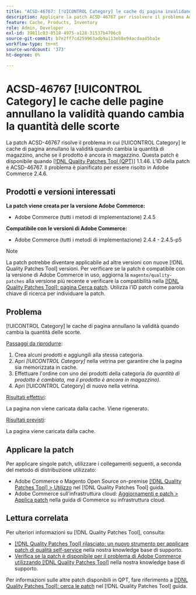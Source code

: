 ```yaml
---
title: "ACSD-46767: [!UICONTROL Category] le cache di pagina invalidano quando cambia la quantità di magazzino"
description: Applicare la patch ACSD-46767 per risolvere il problema Adobe Commerce in cui [!UICONTROL Category] le cache di pagina annullano la validità quando cambia la quantità di magazzino, anche se il prodotto è ancora in magazzino.
feature: Cache, Products, Inventory
role: Admin, Developer
exl-id: 39811c03-8518-4975-a128-31537b4706c0
source-git-commit: b7e2ff7cd259963adb9a113eb8e94acdaa45ba1e
workflow-type: tm+mt
source-wordcount: '373'
ht-degree: 0%

---
```


# ACSD-46767 [!UICONTROL Category] le cache delle pagine annullano la validità quando cambia la quantità delle scorte

La patch ACSD-46767 risolve il problema in cui [!UICONTROL Category] le cache di pagina annullano la validità quando cambia la quantità di magazzino, anche se il prodotto è ancora in magazzino. Questa patch è disponibile quando [[!DNL Quality Patches Tool (QPT)]](/help/announcements/adobe-commerce-announcements/magento-quality-patches-released-new-tool-to-self-serve-quality-patches.md) 1.1.46. L’ID della patch è ACSD-46767. Il problema è pianificato per essere risolto in Adobe Commerce 2.4.6.

## Prodotti e versioni interessati

**La patch viene creata per la versione Adobe Commerce:**

* Adobe Commerce (tutti i metodi di implementazione) 2.4.5

**Compatibile con le versioni di Adobe Commerce:**

* Adobe Commerce (tutti i metodi di implementazione) 2.4.4 - 2.4.5-p5

>[!NOTE]
>
>La patch potrebbe diventare applicabile ad altre versioni con nuove [!DNL Quality Patches Tool] versioni. Per verificare se la patch è compatibile con la versione di Adobe Commerce in uso, aggiorna la `magento/quality-patches` alla versione più recente e verificare la compatibilità nella [[!DNL Quality Patches Tool]: pagina Cerca patch](https://experienceleague.adobe.com/tools/commerce-quality-patches/index.html). Utilizza l’ID patch come parola chiave di ricerca per individuare la patch.

## Problema

[!UICONTROL Category] le cache di pagina annullano la validità quando cambia la quantità delle scorte.

<u>Passaggi da riprodurre</u>:

1. Crea alcuni prodotti e aggiungili alla stessa categoria.
1. Apri *[!UICONTROL Category]* nella vetrina per garantire che la pagina sia memorizzata in cache.
1. Effettuare l&#39;ordine con uno dei prodotti della categoria *(la quantità di prodotto è cambiata, ma il prodotto è ancora in magazzino)*.
1. Apri [!UICONTROL Category] di nuovo nella vetrina.

<u>Risultati effettivi</u>:

La pagina non viene caricata dalla cache. Viene rigenerato.

<u>Risultati previsti</u>:

La pagina viene caricata dalla cache.

## Applicare la patch

Per applicare singole patch, utilizzare i collegamenti seguenti, a seconda del metodo di distribuzione utilizzato:

* Adobe Commerce o Magento Open Source on-premise [[!DNL Quality Patches Tool] > Utilizzo](https://experienceleague.adobe.com/docs/commerce-operations/tools/quality-patches-tool/usage.html) nel [!DNL Quality Patches Tool] guida.
* Adobe Commerce sull’infrastruttura cloud: [Aggiornamenti e patch > Applica patch](https://experienceleague.adobe.com/docs/commerce-cloud-service/user-guide/develop/upgrade/apply-patches.html) nella guida di Commerce su infrastruttura cloud.

## Lettura correlata

Per ulteriori informazioni su [!DNL Quality Patches Tool], consulta:

* [[!DNL Quality Patches Tool] rilasciato: un nuovo strumento per applicare patch di qualità self-service](/help/announcements/adobe-commerce-announcements/magento-quality-patches-released-new-tool-to-self-serve-quality-patches.md) nella nostra knowledge base di supporto.
* [Verifica se la patch è disponibile per il problema di Adobe Commerce utilizzando [!DNL Quality Patches Tool]](/help/support-tools/patches-available-in-qpt-tool/check-patch-for-magento-issue-with-magento-quality-patches.md) nella nostra knowledge base di supporto.

Per informazioni sulle altre patch disponibili in QPT, fare riferimento a [[!DNL Quality Patches Tool]: cerca le patch](https://experienceleague.adobe.com/tools/commerce-quality-patches/index.html) nel [!DNL Quality Patches Tool] guida.
